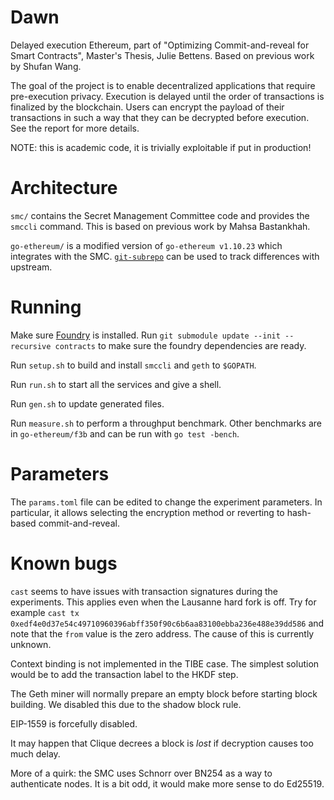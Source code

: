 # Dawn
Delayed execution Ethereum, part of "Optimizing Commit-and-reveal for Smart Contracts", Master's Thesis, Julie Bettens.
Based on previous work by Shufan Wang.

The goal of the project is to enable decentralized applications that require pre-execution privacy.
Execution is delayed until the order of transactions is finalized by the blockchain.
Users can encrypt the payload of their transactions in such a way that they can be decrypted before execution.
See the report for more details.

NOTE: this is academic code, it is trivially exploitable if put in production!

# Architecture
`smc/` contains the Secret Management Committee code and provides the `smccli` command.
This is based on previous work by Mahsa Bastankhah.

`go-ethereum/` is a modified version of `go-ethereum v1.10.23` which integrates with the SMC.
[`git-subrepo`](https://github.com/ingydotnet/git-subrepo) can be used to track differences with upstream.

# Running
Make sure [Foundry](https://getfoundry.sh/) is installed.
Run `git submodule update --init --recursive contracts` to make sure the foundry dependencies are ready.

Run `setup.sh` to build and install `smccli` and `geth` to `$GOPATH`.

Run `run.sh` to start all the services and give a shell.

Run `gen.sh` to update generated files.

Run `measure.sh` to perform a throughput benchmark.
Other benchmarks are in `go-ethereum/f3b` and can be run with `go test -bench`.

# Parameters
The `params.toml` file can be edited to change the experiment parameters.
In particular, it allows selecting the encryption method or reverting to hash-based commit-and-reveal.

# Known bugs

`cast` seems to have issues with transaction signatures during the experiments.
This applies even when the Lausanne hard fork is off.
Try for example `cast tx 0xedf4e0d37e54c49710960396abff350f90c6b6aa83100ebba236e488e39dd586`
and note that the `from` value is the zero address.
The cause of this is currently unknown.

Context binding is not implemented in the TIBE case.
The simplest solution would be to add the transaction label to the HKDF step.

The Geth miner will normally prepare an empty block before starting block building.
We disabled this due to the shadow block rule.

EIP-1559 is forcefully disabled.

It may happen that Clique decrees a block is *lost* if decryption causes too much delay.

More of a quirk: the SMC uses Schnorr over BN254 as a way to authenticate nodes.
It is a bit odd, it would make more sense to do Ed25519.
